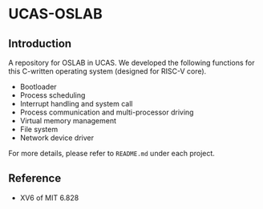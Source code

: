 # UCAS-OSLAB

## Introduction

A repository for OSLAB in UCAS. We developed the following functions for this C-written operating system (designed for RISC-V core).

- Bootloader
- Process scheduling
- Interrupt handling and system call
- Process communication and multi-processor driving
- Virtual memory management
- File system
- Network device driver

For more details, please refer to `README.md` under each project.

## Reference

- XV6 of MIT 6.828
